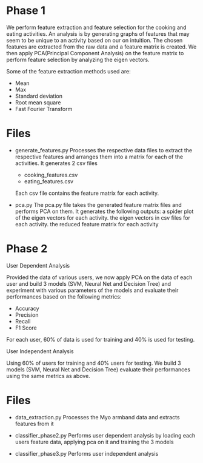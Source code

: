 Phase 1
=======
We perform feature extraction and feature selection for the cooking and eating activities. An analysis is by generating graphs of features that may seem to be unique to an activity based on our on intuition. The chosen features are extracted from the raw data and a feature matrix is created. We then apply PCA(Principal Component Analysis) on the feature matrix to perform feature selection by analyzing the eigen vectors.

Some of the feature extraction methods used are:
- Mean
- Max
- Standard deviation
- Root mean square
- Fast Fourier Transform

Files
=====

- generate_features.py
Processes the respective data files to extract the respective features and arranges them into a matrix for each of the activities. 
It generates 2 csv files 
  - cooking_features.csv
  - eating_features.csv

  Each csv file contains the feature matrix for each activity.

- pca.py
The pca.py file takes the generated feature matrix files and performs PCA on them.
It generates the following outputs:
a spider plot of the eigen vectors for each activity.
the eigen vectors in csv files for each activity.
the reduced feature matrix for each activity


Phase 2
=======
User Dependent Analysis

Provided the data of various users, we now apply PCA on the data of each user and build 3 models (SVM, Neural Net and Decision Tree) and experiment with various parameters of the models and evaluate their performances based on the following metrics:
- Accuracy
- Precision
- Recall
- F1 Score

For each user, 60% of data is used for training and 40% is used for testing.

User Independent Analysis

Using 60% of users for training and 40% users for testing. We build 3 models (SVM, Neural Net and Decision Tree) evaluate their performances using the same metrics as above.

Files
=====

- data_extraction.py
Processes the Myo armband data and extracts features from it 

- classifier_phase2.py
Performs user dependent analysis by loading each users feature data, applying pca on it and training the 3 models

- classifier_phase3.py
Performs user independent analysis